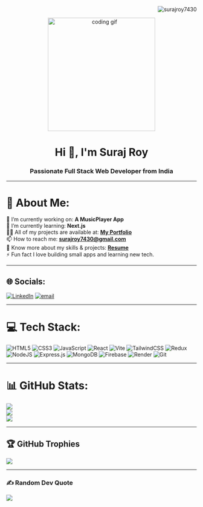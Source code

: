 <p align="end"> <img src="https://komarev.com/ghpvc/?username=surajroy7430&label=Profile%20views&color=0e75b6&style=flat" alt="surajroy7430" /> </p>

<p align="center">
  <img src="https://miro.medium.com/v2/1*yw0TnheAGN-LPneDaTlaxw.gif" alt="coding gif" width="75%" height="300" />
</p>

<h1 align="center">Hi 👋, I'm Suraj Roy</h1>
<h3 align="center">Passionate Full Stack Web Developer from India</h3>

---

# 💫 About Me:
🔭 I’m currently working on: **A MusicPlayer App**<br>
🌱 I’m currently learning: **Next.js**<br>
👨‍💻 All of my projects are available at: [**My Portfolio**](https://surajroy7430.github.io/)<br>
📫 How to reach me: **surajroy7430@gmail.com**<br>
📄  Know more about my skills & projects: [**Resume**](https://drive.google.com/file/d/15eS9qj-i6UwQn_g5Th-_Rxq1It34uM0A/view?usp=drive_link)
<br>
⚡ Fun fact I love building small apps and learning new tech.

---

## 🌐 Socials:
[![LinkedIn](https://img.shields.io/badge/LinkedIn-%230077B5.svg?logo=linkedin&logoColor=white)](https://linkedin.com/in/suraj18r) [![email](https://img.shields.io/badge/Email-D14836?logo=gmail&logoColor=white)](mailto:surajroy7430@gmail.com) 

---

# 💻 Tech Stack:
![HTML5](https://img.shields.io/badge/HTML-%23E34F26.svg?style=plastic&logo=html5&logoColor=white) ![CSS3](https://img.shields.io/badge/CSS-%231572B6.svg?style=plastic&logo=css&logoColor=white) ![JavaScript](https://img.shields.io/badge/JavaScript-%23323330.svg?style=plastic&logo=javascript&logoColor=%23F7DF1E) ![React](https://img.shields.io/badge/React-%2320232a.svg?style=plastic&logo=react&logoColor=%2361DAFB) ![Vite](https://img.shields.io/badge/Vite-%23646CFF.svg?style=plastic&logo=vite&logoColor=white) ![TailwindCSS](https://img.shields.io/badge/Tailwind%20CSS-%2338B2AC.svg?style=plastic&logo=tailwind-css&logoColor=white) ![Redux](https://img.shields.io/badge/Redux%20Toolkit-%23593d88.svg?style=plastic&logo=redux&logoColor=white) ![NodeJS](https://img.shields.io/badge/Node.js-6DA55F?style=plastic&logo=node.js&logoColor=white) ![Express.js](https://img.shields.io/badge/Express.js-%23404d59.svg?style=plastic&logo=express&logoColor=%2361DAFB) ![MongoDB](https://img.shields.io/badge/MongoDB-%234ea94b.svg?style=plastic&logo=mongodb&logoColor=white) ![Firebase](https://img.shields.io/badge/firebase-a08021?style=plastic&logo=firebase&logoColor=ffcd34) ![Render](https://img.shields.io/badge/Render-%2320232a.svg?style=plastic&logo=render&logoColor=white) ![Git](https://img.shields.io/badge/git/github-%23F05033.svg?style=plastic&logo=git&logoColor=white)

---

# 📊 GitHub Stats:
![](https://nirzak-streak-stats.vercel.app/?user=surajroy7430&theme=transparent&hide_border=true)<br/>
![](https://github-readme-stats.vercel.app/api?username=surajroy7430&hide=prs,issues&theme=transparent&hide_border=true)<br/>
![](https://github-readme-stats.vercel.app/api/top-langs/?username=surajroy7430&theme=transparent&hide_border=true&include_all_commits=false&count_private=false&layout=compact)

---

## 🏆 GitHub Trophies
![](https://github-profile-trophy.vercel.app/?username=surajroy7430&theme=transparent&no-bg=true&margin-w=4&column=4&row=1)

---

### ✍️ Random Dev Quote
![](https://quotes-github-readme.vercel.app/api?type=horizontal&theme=radical)
